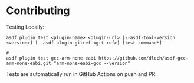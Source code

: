 # Contributing

Testing Locally:

```shell
asdf plugin test <plugin-name> <plugin-url> [--asdf-tool-version <version>] [--asdf-plugin-gitref <git-ref>] [test-command*]

#
asdf plugin test gcc-arm-none-eabi https://github.com/dlech/asdf-gcc-arm-none-eabi.git "arm-none-eabi-gcc --version"
```

Tests are automatically run in GitHub Actions on push and PR.
